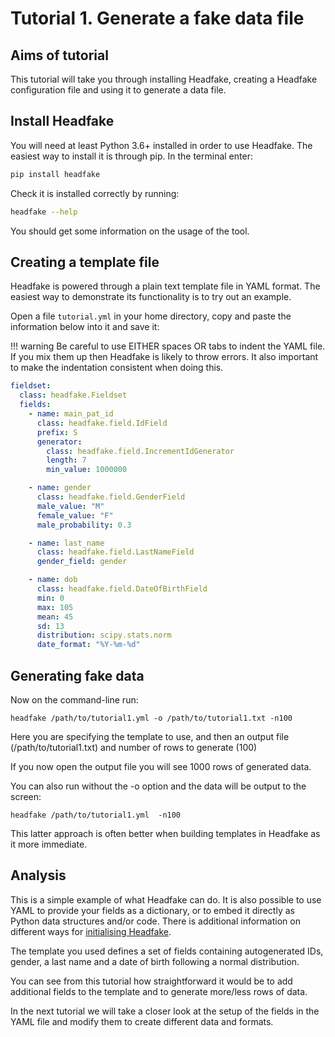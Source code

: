 # Tutorial 1. Generate a fake data file

## Aims of tutorial
This tutorial will take you through installing Headfake, creating a Headfake configuration file and using it to generate a data file.

## Install Headfake

You will need at least Python 3.6+ installed in order to use Headfake. The easiest way to install it is through pip. In the terminal enter:

```bash
pip install headfake
```

Check it is installed correctly by running:

```bash
headfake --help
```

You should get some information on the usage of the tool.

## Creating a template file

Headfake is powered through a plain text template file in YAML format. The easiest way to demonstrate its functionality
is to try out an example.

Open a file `tutorial.yml` in your home directory, copy and paste the information below into it and save it:


!!! warning
    Be careful to use EITHER spaces OR tabs to indent the YAML file. If you mix them up then Headfake is likely to throw
    errors. It also important to make the indentation consistent when doing this.

```yaml
fieldset:
  class: headfake.Fieldset
  fields:
    - name: main_pat_id
      class: headfake.field.IdField
      prefix: S
      generator:
        class: headfake.field.IncrementIdGenerator
        length: 7
        min_value: 1000000

    - name: gender
      class: headfake.field.GenderField
      male_value: "M"
      female_value: "F"
      male_probability: 0.3

    - name: last_name
      class: headfake.field.LastNameField
      gender_field: gender

    - name: dob
      class: headfake.field.DateOfBirthField
      min: 0
      max: 105
      mean: 45
      sd: 13
      distribution: scipy.stats.norm
      date_format: "%Y-%m-%d"

```


## Generating fake data

Now on the command-line run:

```
headfake /path/to/tutorial1.yml -o /path/to/tutorial1.txt -n100
```

Here you are specifying the template to use, and then an output file (/path/to/tutorial1.txt) and number of rows to generate (100)

If you now open the output file you will see 1000 rows of generated data.

You can also run without the -o option and the data will be output to the screen:
```
headfake /path/to/tutorial1.yml  -n100
```

This latter approach is often better when building templates in Headfake as it more immediate.



## Analysis
This is a simple example of what Headfake can do. It is also possible to use YAML to provide your fields as a dictionary, or to embed it directly as Python data structures and/or code.
There is additional information on different ways for [initialising Headfake](../../discussion/initialising-headfake).

The template you used defines a set of fields containing autogenerated IDs, gender, a last name and a date of birth following a normal distribution.

You can see from this tutorial how straightforward it would be to add additional fields to the template and to generate more/less rows of data.

In the next tutorial we will take a closer look at the setup of the fields in the YAML file and modify them to create different data and formats.
